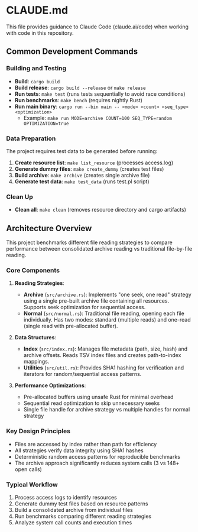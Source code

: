 # CLAUDE.md

This file provides guidance to Claude Code (claude.ai/code) when working with code in this repository.

## Common Development Commands

### Building and Testing
- **Build**: `cargo build`
- **Build release**: `cargo build --release` or `make release`
- **Run tests**: `make test` (runs tests sequentially to avoid race conditions)
- **Run benchmarks**: `make bench` (requires nightly Rust)
- **Run main binary**: `cargo run --bin main -- <mode> <count> <seq_type> <optimization>`
  - Example: `make run MODE=archive COUNT=100 SEQ_TYPE=random OPTIMIZATION=true`

### Data Preparation
The project requires test data to be generated before running:
1. **Create resource list**: `make list_resource` (processes access.log)
2. **Generate dummy files**: `make create_dummy` (creates test files)
3. **Build archive**: `make archive` (creates single archive file)
4. **Generate test data**: `make test_data` (runs test.pl script)

### Clean Up
- **Clean all**: `make clean` (removes resource directory and cargo artifacts)

## Architecture Overview

This project benchmarks different file reading strategies to compare performance between consolidated archive reading vs traditional file-by-file reading.

### Core Components

1. **Reading Strategies**:
   - **Archive** (`src/archive.rs`): Implements "one seek, one read" strategy using a single pre-built archive file containing all resources. Supports seek optimization for sequential access.
   - **Normal** (`src/normal.rs`): Traditional file reading, opening each file individually. Has two modes: standard (multiple reads) and one-read (single read with pre-allocated buffer).

2. **Data Structures**:
   - **Index** (`src/index.rs`): Manages file metadata (path, size, hash) and archive offsets. Reads TSV index files and creates path-to-index mappings.
   - **Utilities** (`src/util.rs`): Provides SHA1 hashing for verification and iterators for random/sequential access patterns.

3. **Performance Optimizations**:
   - Pre-allocated buffers using unsafe Rust for minimal overhead
   - Sequential read optimization to skip unnecessary seeks
   - Single file handle for archive strategy vs multiple handles for normal strategy

### Key Design Principles

- Files are accessed by index rather than path for efficiency
- All strategies verify data integrity using SHA1 hashes
- Deterministic random access patterns for reproducible benchmarks
- The archive approach significantly reduces system calls (3 vs 148+ open calls)

### Typical Workflow

1. Process access logs to identify resources
2. Generate dummy test files based on resource patterns
3. Build a consolidated archive from individual files
4. Run benchmarks comparing different reading strategies
5. Analyze system call counts and execution times